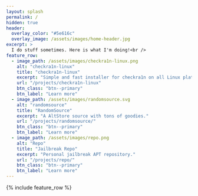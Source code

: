 ```yaml
---
layout: splash
permalink: /
hidden: true
header:
  overlay_color: "#5e616c"
  overlay_image: /assets/images/home-header.jpg
excerpt: >
  I do stuff sometimes. Here is what I'm doing!<br />
feature_row:
  - image_path: /assets/images/checkra1n-linux.png
    alt: "checkra1n-linux"
    title: "checkra1n-linux"
    excerpt: "Simple and fast installer for checkra1n on all Linux platforms"
    url: "/projects/checkra1n-linux"
    btn_class: "btn--primary"
    btn_label: "Learn more"
  - image_path: /assets/images/randomsource.svg
    alt: "randomsource"
    title: "RandomSource"
    excerpt: "A AltStore source with tons of goodies."
    url: "/projects/randomsource/"
    btn_class: "btn--primary"
    btn_label: "Learn more"
  - image_path: /assets/images/repo.png
    alt: "Repo"
    title: "Jailbreak Repo"
    excerpt: "Personal jailbreak APT repository."
    url: "/projects/repo/"
    btn_class: "btn--primary"
    btn_label: "Learn more"
---
```


{% include feature_row %}
